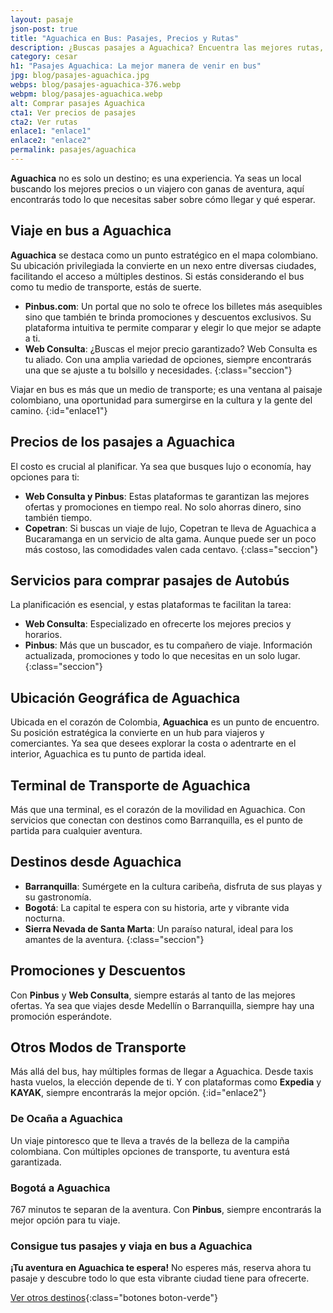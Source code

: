 ```yaml
---
layout: pasaje
json-post: true
title: "Aguachica en Bus: Pasajes, Precios y Rutas"
description: ¿Buscas pasajes a Aguachica? Encuentra las mejores rutas, precios y consejos para un viaje inolvidable. ¡Haz clic y planifica tu aventura!
category: cesar
h1: "Pasajes Aguachica: La mejor manera de venir en bus"
jpg: blog/pasajes-aguachica.jpg
webps: blog/pasajes-aguachica-376.webp
webpm: blog/pasajes-aguachica.webp
alt: Comprar pasajes Aguachica
cta1: Ver precios de pasajes
cta2: Ver rutas
enlace1: "enlace1"
enlace2: "enlace2"
permalink: pasajes/aguachica
---
```

**Aguachica** no es solo un destino; es una experiencia. Ya seas un local buscando los mejores precios o un viajero con ganas de aventura, aquí encontrarás todo lo que necesitas saber sobre cómo llegar y qué esperar.

## Viaje en bus a Aguachica

**Aguachica** se destaca como un punto estratégico en el mapa colombiano. Su ubicación privilegiada la convierte en un nexo entre diversas ciudades, facilitando el acceso a múltiples destinos. Si estás considerando el bus como tu medio de transporte, estás de suerte.

- **Pinbus.com**: Un portal que no solo te ofrece los billetes más asequibles sino que también te brinda promociones y descuentos exclusivos. Su plataforma intuitiva te permite comparar y elegir lo que mejor se adapte a ti.
- **Web Consulta**: ¿Buscas el mejor precio garantizado? Web Consulta es tu aliado. Con una amplia variedad de opciones, siempre encontrarás una que se ajuste a tu bolsillo y necesidades.
{:class="seccion"}

Viajar en bus es más que un medio de transporte; es una ventana al paisaje colombiano, una oportunidad para sumergirse en la cultura y la gente del camino.
{:id="enlace1"}

## Precios de los pasajes a Aguachica

El costo es crucial al planificar. Ya sea que busques lujo o economía, hay opciones para ti:

- **Web Consulta y Pinbus**: Estas plataformas te garantizan las mejores ofertas y promociones en tiempo real. No solo ahorras dinero, sino también tiempo.
- **Copetran**: Si buscas un viaje de lujo, Copetran te lleva de Aguachica a Bucaramanga en un servicio de alta gama. Aunque puede ser un poco más costoso, las comodidades valen cada centavo.
{:class="seccion"}

## Servicios para comprar pasajes de Autobús

La planificación es esencial, y estas plataformas te facilitan la tarea:

- **Web Consulta**: Especializado en ofrecerte los mejores precios y horarios.
- **Pinbus**: Más que un buscador, es tu compañero de viaje. Información actualizada, promociones y todo lo que necesitas en un solo lugar.
{:class="seccion"}

## Ubicación Geográfica de Aguachica

Ubicada en el corazón de Colombia, **Aguachica** es un punto de encuentro. Su posición estratégica la convierte en un hub para viajeros y comerciantes. Ya sea que desees explorar la costa o adentrarte en el interior, Aguachica es tu punto de partida ideal.

## Terminal de Transporte de Aguachica

Más que una terminal, es el corazón de la movilidad en Aguachica. Con servicios que conectan con destinos como Barranquilla, es el punto de partida para cualquier aventura.

## Destinos desde Aguachica

- **Barranquilla**: Sumérgete en la cultura caribeña, disfruta de sus playas y su gastronomía.
- **Bogotá**: La capital te espera con su historia, arte y vibrante vida nocturna.
- **Sierra Nevada de Santa Marta**: Un paraíso natural, ideal para los amantes de la aventura.
{:class="seccion"}

## Promociones y Descuentos

Con **Pinbus** y **Web Consulta**, siempre estarás al tanto de las mejores ofertas. Ya sea que viajes desde Medellín o Barranquilla, siempre hay una promoción esperándote.

## Otros Modos de Transporte

Más allá del bus, hay múltiples formas de llegar a Aguachica. Desde taxis hasta vuelos, la elección depende de ti. Y con plataformas como **Expedia** y **KAYAK**, siempre encontrarás la mejor opción.
{:id="enlace2"}

### De Ocaña a Aguachica

Un viaje pintoresco que te lleva a través de la belleza de la campiña colombiana. Con múltiples opciones de transporte, tu aventura está garantizada.

### Bogotá a Aguachica

767 minutos te separan de la aventura. Con **Pinbus**, siempre encontrarás la mejor opción para tu viaje.

### Consigue tus pasajes y viaja en bus a Aguachica

**¡Tu aventura en Aguachica te espera!** No esperes más, reserva ahora tu pasaje y descubre todo lo que esta vibrante ciudad tiene para ofrecerte.

[Ver otros destinos](/pasajes){:class="botones boton-verde"}

